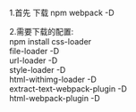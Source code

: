 #
<p>1.首先 下载 npm webpack -D</p>
2.需要下载的配置:<br>
         npm install css-loader <br />
         file-loader -D <br />
         url-loader -D <br />
         style-loader -D <br />
         html-withimg-loader -D <br />
         extract-text-webpack-plugin -D <br />
         html-webpack-plugin -D <br />
 